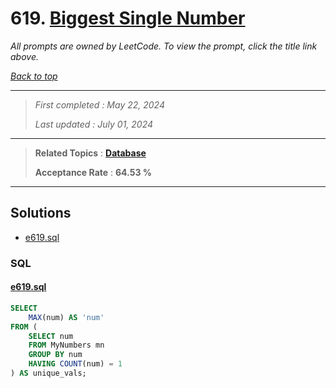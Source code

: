 # 619. [Biggest Single Number](<https://leetcode.com/problems/biggest-single-number>)

*All prompts are owned by LeetCode. To view the prompt, click the title link above.*

*[Back to top](<../README.md>)*

------

> *First completed : May 22, 2024*
>
> *Last updated : July 01, 2024*

------

> **Related Topics** : **[Database](<by_topic/Database.md>)**
>
> **Acceptance Rate** : **64.53 %**

------

## Solutions

- [e619.sql](<../my-submissions/e619.sql>)
### SQL
#### [e619.sql](<../my-submissions/e619.sql>)
```SQL
SELECT 
    MAX(num) AS 'num'
FROM (
    SELECT num
    FROM MyNumbers mn
    GROUP BY num
    HAVING COUNT(num) = 1
) AS unique_vals;
```

